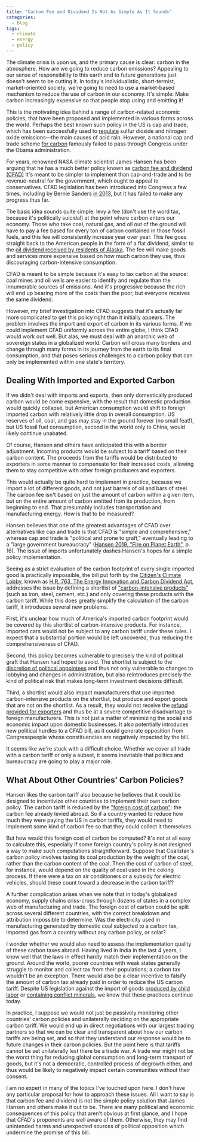 ```yaml
---
title: "Carbon Fee and Dividend Is Not As Simple As It Sounds"
categories:
  - blog
tags:
  - climate
  - energy
  - policy
---
```


The climate crisis is upon us, and the primary cause is clear: carbon in the
atmosphere. How are we going to reduce carbon emissions? Appealing to our sense
of responsibility to this earth and to future generations just doesn't seem to
be cutting it. In today's individualistic, short-termist, market-oriented
society, we're going to need to use a market-based mechanism to reduce the use
of carbon in our economy. It's simple: Make carbon increasingly expensive so
that people stop using and emitting it!

This is the motivating idea behind a range of carbon-related economic policies,
that have been proposed and implemented in various forms across the world.
Perhaps the best known such policy in the US is cap and trade, which has been
successfully used to [regulate][acid-rain-program] sulfur dioxide
and nitrogen oxide emissions—the main causes of acid rain. However, a national
cap and trade scheme [for carbon][ACES2009] famously failed to pass through
Congress under the Obama administration.

[acid-rain-program]: https://en.wikipedia.org/wiki/Acid_Rain_Program
[ACES2009]: https://en.wikipedia.org/wiki/American_Clean_Energy_and_Security_Act

For years, renowned NASA climate scientist James Hansen has been arguing
that he has a much better policy known as [carbon fee and dividend (CFAD)][wiki]
It's meant to be simpler to implement than cap-and-trade and to be
revenue-neutral for the government, which ought to appeal to conservatives.
CFAD legislation has been introduced into Congress a few times, including by
Bernie Sanders [in 2013][S332], but it has failed to make any progress thus
far.

  [//]: # (On what basis do these conservatives usually oppose environmental
  legislation? I suppose we can't really buy into the small-government ideology
  anymore. Presumably it's a combination of having constituencies who benefit from
  the fossil fuel industry and being lobbied by the fossil fuel industry.)

The basic idea sounds quite simple: levy a fee (don't use the
word tax, because it's politically suicidal) at the point where carbon enters
our economy. Those who take coal, natural gas, and oil out of the ground will
have to pay a fee based for every ton of carbon contained in those fossil fuels,
and this fee will consistently increase year over year. This fee goes straight
back to the American people in the form of a flat dividend, similar to
the [oil dividend received by residents of Alaska][Alaska]. The fee will make
goods and services more expensive based on how much carbon they use, thus
discouraging carbon-intensive consumption.

[//]: # (I have no idea if Alaska is actually a good comparison.)

CFAD is meant to be simple because it's easy to tax carbon at the source:
coal mines and oil wells are easier to identify and regulate than the
innumerable sources of emissions. And it's progressive because the rich will
end up bearing more of the costs than the poor, but everyone receives the
same dividend.

However, my brief investigation into CFAD suggests that it's actually far
more complicated to get this policy right than it initially appears. The
problem involves the import and export of carbon in its various forms. If we
could implement CFAD uniformly across the entire globe, I think CFAD would
work out well. But alas, we must deal with an anarchic web of sovereign
states in a globalized world. Carbon will cross many borders and change
through many forms in its journey from the earth to its final consumption, and
that poses serious challenges to a carbon policy that can only be implemented
within one state's territory.

## Dealing With Imported and Exported Carbon

If we didn't deal with imports and exports, then only domestically
produced carbon would be come expensive, with the result that domestic
production would quickly collapse, but American consumption would shift to
foreign imported carbon with relatively little drop in overall consumption. US
reserves of oil, coal, and gas may stay in the ground forever (no small
feat!), but US fossil fuel consumption, second in the world only to China, would
likely continue unabated.

[//]: # (it would be nice to have the actual proportion of global reserves that are in the US.)

Of course, Hansen and others have anticipated this with a border adjustment.
Incoming products would be subject to a tariff based on their carbon content.
The proceeds from the tariffs would be distributed to exporters in some manner
to compensate for their increased costs, allowing them to stay competitive with
other foreign producers and exporters.

This would actually be quite hard to implement in practice, because we import a
lot of different goods, and not just barrels of oil and bars of steel. The
carbon fee isn't based on just the amount of carbon within a given item, but
on the entire amount of carbon emitted from its production, from beginning to
end. That presumably includes transportation and manufacturing energy. How is
that to be measured?

Hansen believes that one of the greatest advantages of CFAD over alternatives
like cap and trade is that CFAD is "simple and comprehensive," whereas cap and
trade is "political and prone to graft," eventually leading to a "large
government bureaucracy" ([Hansen 2019, "Fire on Planet Earth"][fire], p. 16).
The issue of imports unfortunately dashes Hansen's hopes for a simple policy
implementation.

Seeing as a strict evaluation of the carbon footprint of every
single imported good is practically impossible, the bill put forth by the
[Citizen's Climate Lobby][ccl], known as [H.R. 763, The Energy Innovation and
Carbon Dividend Act][ei-act], addresses the issue by defining a shortlist of
["carbon-intensive products"][carbon-intensive] (such as iron, steel, cement,
etc.) and only covering these products with the carbon tariff. While this does
greatly simplify the calculation of the carbon tariff, it introduces several new
problems.

First, it's unclear how much of America's imported carbon footprint
would be covered by this shortlist of carbon-intensive products. For instance,
imported cars would not be subject to any carbon tariff under these rules. I
expect that a substantial portion would be left uncovered, thus reducing the
comprehensiveness of CFAD.

Second, this policy becomes vulnerable to precisely the kind of political
graft that Hansen had hoped to avoid. The shortlist is subject to the [discretion
of political appointees][discretion] and thus not only vulnerable to changes to
lobbying and changes in administration, but also reintroduces precisely the kind
of political risk that makes long-term investment decisions difficult.

[discretion]: https://www.congress.gov/bill/116th-congress/house-bill/763/text#HB800C37F56EA46DAB3F3B24414C04A1D

Third, a shortlist would also impact manufacturers that use
imported carbon-intensive products on the shortlist, but produce and export
goods that are not on the shortlist. As a result, they would not receive the
[refund provided for exporters][refund] and thus be at a severe competitive
disadvantage to foreign manufacturers. This is not just a matter of minimizing the
social and economic impact upon domestic businesses. It also potentially
introduces new political hurdles to a CFAD bill, as it could generate opposition
from Congresspeople whose constituencies are negatively impacted by the bill.

[refund]: https://www.congress.gov/bill/116th-congress/house-bill/763/text#HFBBD5BFA66F34C10BB0BCBF2E668B4C9

It seems like we're stuck with a difficult choice. Whether we cover all trade
with a carbon tariff or only a subset, it seems inevitable that politics and
bureaucracy are going to play a major role.

## What About Other Countries' Carbon Policies?

Hansen likes the carbon tariff also because he believes that it could be
designed to incentivize other countries to implement their own carbon policy.
The carbon tariff is reduced by the ["foreign cost of carbon"][foreign-coc]:
the carbon fee already levied abroad. So if a country wanted to reduce how
much they were paying the US in carbon tariffs, they would need to implement
some kind of carbon fee so that they could collect it themselves.

[foreign-coc]: https://www.congress.gov/bill/116th-congress/house-bill/763/text#HECF1E7F647EC4E44A45C06478BB0D7D1

But how would this foreign cost of carbon be computed? It's not at all easy to
calculate this, especially if some foreign country's policy is not designed a
way to make such computations straightforward. Suppose that Coalistan's carbon
policy involves taxing its coal production by the weight of the coal, rather
than the carbon content of the coal. Then the cost of carbon of steel, for
instance, would depend on the quality of coal used in the coking process. If
there were a tax on air conditioners or a subsidy for electric vehicles, should
these count toward a decrease in the carbon tariff?

[agri-exemption]: https://www.congress.gov/bill/116th-congress/house-bill/763/text#H6A3B88D9251041548409134D94BA4B85

A further complication arises when we note that in today's globalized economy,
supply chains criss-cross through dozens of states in a complex web of
manufacturing and trade. The foreign cost of carbon could be split across
several different countries, with the correct breakdown and attribution
impossible to determine. Was the electricity used in manufacturing
generated by domestic coal subjected to a carbon tax, imported gas from a
country without any carbon policy, or solar?

I wonder whether we would also need to assess the implementation quality of
these carbon taxes abroad. Having lived in India in the last 4 years, I know
well that the laws in effect hardly match their implementation on the ground.
Around the world, poorer countries with weak states generally struggle to
monitor and collect tax from their populations; a carbon tax wouldn't be an
exception. There would also be a clear incentive to falsify the amount of
carbon tax already paid in order to reduce the US carbon tariff. Despite US
legislation against the import of goods [produced by child
labor][forced-labor] or [containing conflict minerals][conflict-minerals], we
know that these practices continue today.

[forced-labor]: https://www.cbp.gov/trade/programs-administration/forced-labor
[conflict-minerals]: https://www.state.gov/conflict-minerals/

In practice, I suppose we would not just be passively monitoring other
countries' carbon policies and unilaterally deciding on the appropriate carbon
tariff. We would end up in direct negotiations with our largest trading partners
so that we can be clear and transparent about how our carbon tariffs are being
set, and so that they understand our response would be to future changes in
their carbon policies. But the point here is that tariffs cannot be set
unilaterally lest there be a trade war. A trade war might not be the worst thing
for reducing global consumption and long-term transport of goods, but it's not a
democratic, controlled process of degrowth either, and thus would be likely to
negatively impact certain communities without their consent.

I am no expert in many of the topics I've touched upon here.
I don't have any particular proposal for how to approach these issues. All I
want to say is that carbon fee and dividend is not the simple policy solution
that James Hansen and others make it out to be. There are many political and
economic consequences of this policy that aren't obvious at first glance, and I
hope that CFAD's proponents are well aware of them. Otherwise, they may find
unintended harms and unexpected sources of political opposition which undermine
the promise of this bill.

[wiki]: https://en.wikipedia.org/wiki/Carbon_fee_and_dividend
[S332]: https://www.congress.gov/bill/113th-congress/senate-bill/332
[Alaska]: https://en.wikipedia.org/wiki/Alaska_Permanent_Fund
[fire]: http://www.columbia.edu/~jeh1/mailings/2019/20191211_Fire.pdf
[ccl]: https://citizensclimatelobby.org/
[ei-act]: https://energyinnovationact.org/
[carbon-intensive]: https://www.congress.gov/bill/116th-congress/house-bill/763/text#HD3002F81CF664EB5AB3E0281B68D2B68
